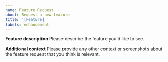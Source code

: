 ```yaml
---
name: Feature Request
about: Request a new feature
title: '[Feature] '
labels: enhancement
---
```


**Feature description**
Please describe the feature you'd like to see.

**Additional context**
Please provide any other context or screenshots about the feature request that you think is relevant.
